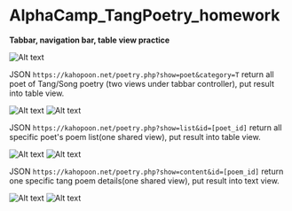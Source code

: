 # AlphaCamp_TangPoetry_homework

**Tabbar, navigation bar, table view practice**

![Alt text](/screenshot/storyboard.png?raw=true "storyboard")

JSON `https://kahopoon.net/poetry.php?show=poet&category=T` return all poet of Tang/Song poetry (two views under tabbar controller), put result into table view.

![Alt text](/screenshot/Tang_main.png?raw=true "Tang_main")
![Alt text](/screenshot/Song_main.png?raw=true "Song_main")

JSON `https://kahopoon.net/poetry.php?show=list&id=[poet_id]` return all specific poet's poem list(one shared view), put result into table view.

![Alt text](/screenshot/Tang_list.png?raw=true "Tang_list")
![Alt text](/screenshot/Song_list.png?raw=true "Song_list")

JSON `https://kahopoon.net/poetry.php?show=content&id=[poem_id]` return one specific tang poem details(one shared view), put result into text view.

![Alt text](/screenshot/Tang_details.png?raw=true "Tang_details")
![Alt text](/screenshot/Song_details.png?raw=true "Song_details")
